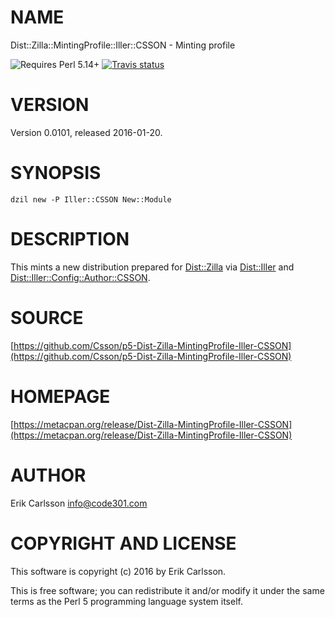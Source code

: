 # NAME

Dist::Zilla::MintingProfile::Iller::CSSON - Minting profile

![Requires Perl 5.14+](https://img.shields.io/badge/perl-5.14+-brightgreen.svg) [![Travis status](https://api.travis-ci.org/Csson/p5-Dist-Zilla-MintingProfile-Iller-CSSON.svg?branch=master)](https://travis-ci.org/Csson/p5-Dist-Zilla-MintingProfile-Iller-CSSON) 

# VERSION

Version 0.0101, released 2016-01-20.

# SYNOPSIS

    dzil new -P Iller::CSSON New::Module

# DESCRIPTION

This mints a new distribution prepared for [Dist::Zilla](https://metacpan.org/pod/Dist::Zilla) via [Dist::Iller](https://metacpan.org/pod/Dist::Iller) and [Dist::Iller::Config::Author::CSSON](https://metacpan.org/pod/Dist::Iller::Config::Author::CSSON).

# SOURCE

[https://github.com/Csson/p5-Dist-Zilla-MintingProfile-Iller-CSSON](https://github.com/Csson/p5-Dist-Zilla-MintingProfile-Iller-CSSON)

# HOMEPAGE

[https://metacpan.org/release/Dist-Zilla-MintingProfile-Iller-CSSON](https://metacpan.org/release/Dist-Zilla-MintingProfile-Iller-CSSON)

# AUTHOR

Erik Carlsson <info@code301.com>

# COPYRIGHT AND LICENSE

This software is copyright (c) 2016 by Erik Carlsson.

This is free software; you can redistribute it and/or modify it under
the same terms as the Perl 5 programming language system itself.
